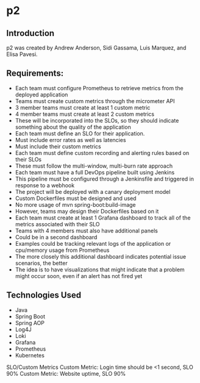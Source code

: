 # p2

## Introduction

p2 was created by Andrew Anderson, Sidi Gassama, Luis Marquez, and Elisa Pavesi. 

## Requirements:

* Each team must configure Prometheus to retrieve metrics from the deployed application
* Teams must create custom metrics through the micrometer API
* 3 member teams must create at least 1 custom metric
* 4 member teams must create at least 2 custom metrics
* These will be incorporated into the SLOs, so they should indicate something about the quality of the application
* Each team must define an SLO for their application.
* Must include error rates as well as latencies
* Must include their custom metrics
* Each team must define custom recording and alerting rules based on their SLOs
* These must follow the multi-window, multi-burn rate approach
* Each team must have a full DevOps pipeline built using Jenkins
* This pipeline must be configured through a Jenkinsfile and triggered in response to a webhook
* The project will be deployed with a canary deployment model
* Custom Dockerfiles must be designed and used
* No more usage of mvn spring-boot:build-image
* However, teams may design their Dockerfiles based on it
* Each team must create at least 1 Grafana dashboard to track all of the metrics associated with their SLO
* Teams with 4 members must also have additional panels
* Could be in a second dashboard
* Examples could be tracking relevant logs of the application or cpu/memory usage from Prometheus
* The more closely this additional dashboard indicates potential issue scenarios, the better
* The idea is to have visualizations that might indicate that a problem might occur soon, even if an alert has not fired yet


## Technologies Used
* Java
* Spring Boot
* Spring AOP
* Log4J
* Loki
* Grafana
* Prometheus
* Kubernetes

SLO/Custom Metrics
Custom Metric: Login time should be <1 second, SLO 90%
Custom Metric: Website uptime, SLO 90%
